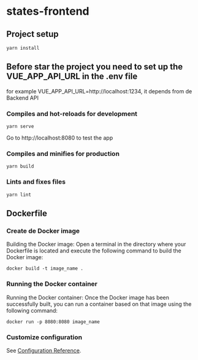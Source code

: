 # states-frontend

## Project setup
```
yarn install
```

## Before star the project you need to set up the VUE_APP_API_URL in the .env file
for example VUE_APP_API_URL=http://localhost:1234, it depends from de Backend API

### Compiles and hot-reloads for development
```
yarn serve
```

Go to http://localhost:8080 to test the app

### Compiles and minifies for production
```
yarn build
```

### Lints and fixes files
```
yarn lint
```

## Dockerfile
### Create de Docker image
Building the Docker image: Open a terminal in the directory where your Dockerfile is located and execute the following command to build the Docker image:

```
docker build -t image_name .
```

### Running the Docker container
Running the Docker container: Once the Docker image has been successfully built, you can run a container based on that image using the following command:

```
docker run -p 8080:8080 image_name
```


### Customize configuration
See [Configuration Reference](https://cli.vuejs.org/config/).
